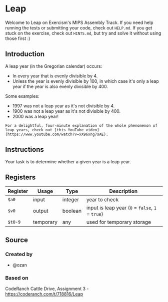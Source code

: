 # Leap

Welcome to Leap on Exercism's MIPS Assembly Track.
If you need help running the tests or submitting your code, check out `HELP.md`.
If you get stuck on the exercise, check out `HINTS.md`, but try and solve it without using those first :)

## Introduction

A leap year (in the Gregorian calendar) occurs:

- In every year that is evenly divisible by 4.
- Unless the year is evenly divisible by 100, in which case it's only a leap year if the year is also evenly divisible by 400.

Some examples:

- 1997 was not a leap year as it's not divisible by 4.
- 1900 was not a leap year as it's not divisible by 400.
- 2000 was a leap year!

~~~~exercism/note
For a delightful, four-minute explanation of the whole phenomenon of leap years, check out [this YouTube video](https://www.youtube.com/watch?v=xX96xng7sAE).
~~~~

## Instructions

Your task is to determine whether a given year is a leap year.

## Registers

| Register | Usage     | Type    | Description                                      |
| -------- | --------- | ------- | ------------------------------------------------ |
| `$a0`    | input     | integer | year to check                                    |
| `$v0`    | output    | boolean | input is leap year (`0` = `false`, `1` = `true`) |
| `$t0-9`  | temporary | any     | used for temporary storage                       |

## Source

### Created by

- @ozan

### Based on

CodeRanch Cattle Drive, Assignment 3 - https://coderanch.com/t/718816/Leap
